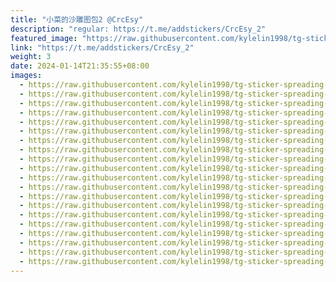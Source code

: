 ```yaml
---
title: "小菜的沙雕图包2 @CrcEsy"
description: "regular: https://t.me/addstickers/CrcEsy_2"
featured_image: "https://raw.githubusercontent.com/kylelin1998/tg-sticker-spreading-worldwide-images/main/img/192b653b-20cc-4c12-ba45-7c614706b6dd.jpg"
link: "https://t.me/addstickers/CrcEsy_2"
weight: 3
date: 2024-01-14T21:35:55+08:00
images:
  - https://raw.githubusercontent.com/kylelin1998/tg-sticker-spreading-worldwide-images/main/img/192b653b-20cc-4c12-ba45-7c614706b6dd.jpg
  - https://raw.githubusercontent.com/kylelin1998/tg-sticker-spreading-worldwide-images/main/img/9e791dde-4b3f-4a1e-9301-06ded36e4e5f.jpg
  - https://raw.githubusercontent.com/kylelin1998/tg-sticker-spreading-worldwide-images/main/img/a52ba86f-aa03-46a3-b3f3-2c0af4c9feb6.jpg
  - https://raw.githubusercontent.com/kylelin1998/tg-sticker-spreading-worldwide-images/main/img/96b78fa5-018e-495b-8bd5-429b6e81598a.jpg
  - https://raw.githubusercontent.com/kylelin1998/tg-sticker-spreading-worldwide-images/main/img/faed7d20-4462-4c90-b0a6-9f188789495b.jpg
  - https://raw.githubusercontent.com/kylelin1998/tg-sticker-spreading-worldwide-images/main/img/9c59ddaa-0c56-4ac0-8695-329e7c4274aa.jpg
  - https://raw.githubusercontent.com/kylelin1998/tg-sticker-spreading-worldwide-images/main/img/d47d60ba-813b-4bdd-a515-1d5d52031768.jpg
  - https://raw.githubusercontent.com/kylelin1998/tg-sticker-spreading-worldwide-images/main/img/d7c570e9-a58e-421f-b59a-230d3f70d082.jpg
  - https://raw.githubusercontent.com/kylelin1998/tg-sticker-spreading-worldwide-images/main/img/09a7eb8b-68c0-4d51-835b-8711c9994d4a.jpg
  - https://raw.githubusercontent.com/kylelin1998/tg-sticker-spreading-worldwide-images/main/img/0362357a-dba0-44d2-8b81-9915b9822f39.jpg
  - https://raw.githubusercontent.com/kylelin1998/tg-sticker-spreading-worldwide-images/main/img/b4d50e2d-2eef-4e27-a099-f830fad73fd8.jpg
  - https://raw.githubusercontent.com/kylelin1998/tg-sticker-spreading-worldwide-images/main/img/6d33140e-b913-4e59-abb7-9051967cdbcf.jpg
  - https://raw.githubusercontent.com/kylelin1998/tg-sticker-spreading-worldwide-images/main/img/5c638926-cd0d-40d0-bda2-5b9d790c4ff6.jpg
  - https://raw.githubusercontent.com/kylelin1998/tg-sticker-spreading-worldwide-images/main/img/2d1067f4-8a9d-4711-af7f-844f806b93c9.jpg
  - https://raw.githubusercontent.com/kylelin1998/tg-sticker-spreading-worldwide-images/main/img/a33c7bf7-6a9e-4708-95d0-8e9afd553fed.jpg
  - https://raw.githubusercontent.com/kylelin1998/tg-sticker-spreading-worldwide-images/main/img/aaaf4087-740f-4f82-9c94-f1dbbadd5142.jpg
  - https://raw.githubusercontent.com/kylelin1998/tg-sticker-spreading-worldwide-images/main/img/d513ee28-6139-4a0f-9dab-1cc5400a80d7.jpg
  - https://raw.githubusercontent.com/kylelin1998/tg-sticker-spreading-worldwide-images/main/img/0bf1a910-f6a8-4ea5-a2f8-da7c649e8912.jpg
  - https://raw.githubusercontent.com/kylelin1998/tg-sticker-spreading-worldwide-images/main/img/64fa8c31-0871-40a0-ae6b-9ef441d05773.jpg
  - https://raw.githubusercontent.com/kylelin1998/tg-sticker-spreading-worldwide-images/main/img/10443fd1-55e0-4ff0-be42-3946981963a9.jpg
---
```

